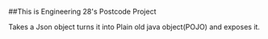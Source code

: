 ##This is Engineering 28's Postcode Project

Takes a Json object turns it into Plain old java object(POJO) and exposes it.
